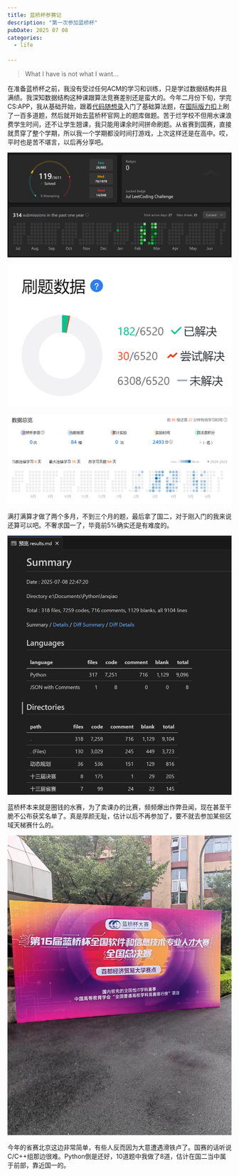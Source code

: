 ```yaml
---
title: 蓝桥杯参赛记
description: "第一次参加蓝桥杯"
pubDate: 2025 07 08 
categories: 
  - life

---
```



> What I have is not what I want...

在准备蓝桥杯之前，我没有受过任何ACM的学习和训练，只是学过数据结构并且满绩。我深知数据结构这种课跟算法竞赛差别还是蛮大的。今年二月份下旬，学完CS:APP，我从基础开始，跟着[代码随想录](https://space.bilibili.com/525438321/lists/180037)入门了基础算法题，在[国际版力扣](leetcode.com)上刷了一百多道题，然后就开始去蓝桥杯官网上的题库做题。苦于烂学校不但用水课浪费学生时间，还不让学生翘课，我只能用课余时间拼命刷题。从省赛到国赛，直接就贯穿了整个学期，所以我一个学期都没时间打游戏，上次这样还是在高中。哎，平时也是苦不堪言，以后再分享吧。

![](./attachments/蓝桥杯参赛记-1751986240286.png)

![](./attachments/蓝桥杯参赛记-1751986273350.png)

![](./attachments/蓝桥杯参赛记-1751986749412.png)

满打满算才做了两个多月，不到三个月的题，最后拿了国二，对于刚入门的我来说还算可以吧。不奢求国一了，毕竟前5%确实还是有难度的。

![](./attachments/蓝桥杯参赛记-1751986161423.png)

蓝桥杯本来就是圈钱的水赛，为了卖课办的比赛，频频爆出作弊丑闻，现在甚至干脆不公布获奖名单了。真是厚颜无耻，估计以后不再参加了，要不就去参加某些区域天梯赛什么的。

![](./attachments/蓝桥杯参赛记-1751985845704.jpg)

今年的省赛北京这边非常简单，有些人反而因为大意遭遇滑铁卢了。国赛的话听说C/C++组那边很难。Python倒是还好，10道题中我做了8道，估计在国二当中属于前部，靠近国一的。